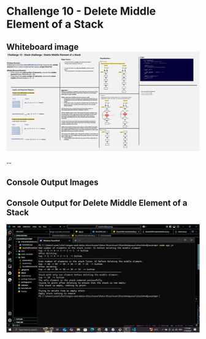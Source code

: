 # Challenge 10 - Delete Middle Element of a Stack

## Whiteboard image ![Delete Middle Element of a Stack](../docs/Delete-Middle-Stack-whiteboard.jpg)

--

## Console Output Images

## Console Output for Delete Middle Element of a Stack

![Console Output](../docs/Delete-Middle-Stack-console-output.png)
